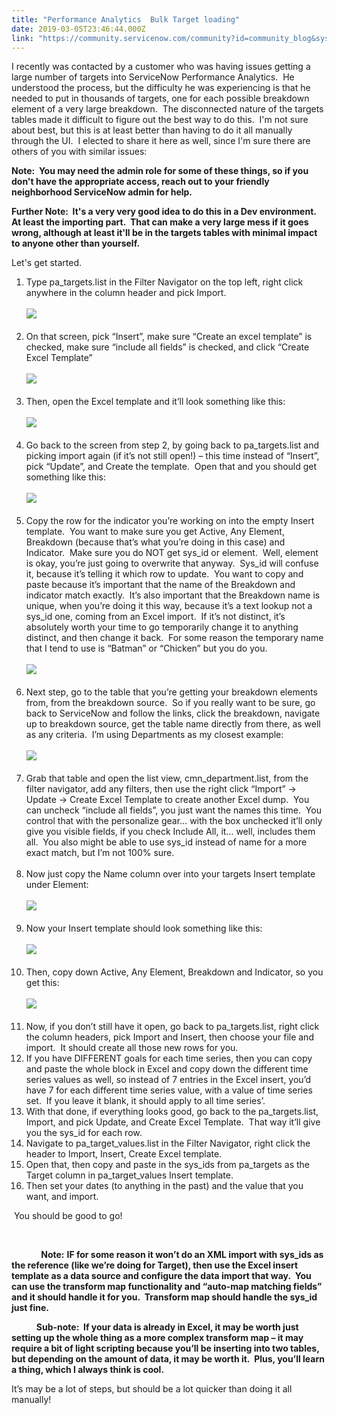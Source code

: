 ```yaml
---
title: "Performance Analytics  Bulk Target loading"
date: 2019-03-05T23:46:44.000Z
link: "https://community.servicenow.com/community?id=community_blog&sys_id=6dd5c441dbcc7b48fff8a345ca961998"
---
```

<p>I recently was contacted by a customer who was having issues getting a large number of targets into ServiceNow Performance Analytics.  He understood the process, but the difficulty he was experiencing is that he needed to put in thousands of targets, one for each possible breakdown element of a very large breakdown.  The disconnected nature of the targets tables made it difficult to figure out the best way to do this.  I&#39;m not sure about best, but this is at least better than having to do it all manually through the UI.  I elected to share it here as well, since I&#39;m sure there are others of you with similar issues:</p>
<p><strong>Note:  You may need the admin role for some of these things, so if you don&#39;t have the appropriate access, reach out to your friendly neighborhood ServiceNow admin for help.  </strong></p>
<p><strong>Further Note:  It&#39;s a very very good idea to do this in a Dev environment.  At least the importing part.  That can make a very large mess if it goes wrong, although at least it&#39;ll be in the targets tables with minimal impact to anyone other than yourself.</strong></p>
<p>Let&#39;s get started.</p>
<ol><li>Type pa_targets.list in the Filter Navigator on the top left, right click anywhere in the column header and pick Import. <br /><br /><img src="https://community.servicenow.com/bfc54081dbcc7b48fff8a345ca96199c.iix" /><br /><br /></li><li>On that screen, pick “Insert”, make sure “Create an excel template” is checked, make sure “include all fields” is checked, and click “Create Excel Template”<br /><br /><img src="https://community.servicenow.com/1f43c4cddb0c7b48fff8a345ca96197f.iix" /><br /><br /></li><li>Then, open the Excel template and it’ll look something like this: <br /><br /><img src="https://community.servicenow.com/4353c8cddb0c7b48fff8a345ca961981.iix" /><br /><br /></li><li>Go back to the screen from step 2, by going back to pa_targets.list and picking import again (if it’s not still open!) – this time instead of “Insert”, pick “Update”, and Create the template.  Open that and you should get something like this:<br /><br /><img src="https://community.servicenow.com/0663c801db4c7b48fff8a345ca9619d5.iix" /><br /><br /></li><li>Copy the row for the indicator you’re working on into the empty Insert template.  You want to make sure you get Active, Any Element, Breakdown (because that’s what you’re doing in this case) and Indicator.  Make sure you do NOT get sys_id or element.  Well, element is okay, you’re just going to overwrite that anyway.  Sys_id will confuse it, because it’s telling it which row to update.  You want to copy and paste because it’s important that the name of the Breakdown and indicator match exactly.  It’s also important that the Breakdown name is unique, when you’re doing it this way, because it’s a text lookup not a sys_id one, coming from an Excel import.  If it’s not distinct, it’s absolutely worth your time to go temporarily change it to anything distinct, and then change it back.  For some reason the temporary name that I tend to use is “Batman” or “Chicken” but you do you.<br /><br /><img src="https://community.servicenow.com/e173c041db4c7b48fff8a345ca961915.iix" /><br /><br /></li><li>Next step, go to the table that you’re getting your breakdown elements from, from the breakdown source.  So if you really want to be sure, go back to ServiceNow and follow the links, click the breakdown, navigate up to breakdown source, get the table name directly from there, as well as any criteria.  I’m using Departments as my closest example:<br /><br /><img src="https://community.servicenow.com/f8834841db4c7b48fff8a345ca961941.iix" /><br /><br /></li><li>Grab that table and open the list view, cmn_department.list, from the filter navigator, add any filters, then use the right click “Import” -&gt; Update -&gt; Create Excel Template to create another Excel dump.  You can uncheck “include all fields”, you just want the names this time.  You control that with the personalize gear… with the box unchecked it’ll only give you visible fields, if you check Include All, it… well, includes them all.  You also might be able to use sys_id instead of name for a more exact match, but I’m not 100% sure.<br /><br /></li><li>Now just copy the Name column over into your targets Insert template under Element:<br /><br /><img src="https://community.servicenow.com/ed93cc41db4c7b48fff8a345ca961975.iix" /><br /><br /></li><li>Now your Insert template should look something like this:<br /><br /><img src="https://community.servicenow.com/e8a30081db4c7b48fff8a345ca9619e4.iix" /><br /><br /></li><li>Then, copy down Active, Any Element, Breakdown and Indicator, so you get this:<br /><br /><img src="https://community.servicenow.com/50b30c81db4c7b48fff8a345ca961971.iix" /><br /><br /></li><li>Now, if you don’t still have it open, go back to pa_targets.list, right click the column headers, pick Import and Insert, then choose your file and import.  It should create all those new rows for you.</li><li>If you have DIFFERENT goals for each time series, then you can copy and paste the whole block in Excel and copy down the different time series values as well, so instead of 7 entries in the Excel insert, you’d have 7 for each different time series value, with a value of time series set.  If you leave it blank, it should apply to all time series’.</li><li>With that done, if everything looks good, go back to the pa_targets.list, Import, and pick Update, and Create Excel Template.  That way it’ll give you the sys_id for each row.</li><li>Navigate to pa_target_values.list in the Filter Navigator, right click the header to Import, Insert, Create Excel template.</li><li>Open that, then copy and paste in the sys_ids from pa_targets as the Target column in pa_target_values Insert template.</li><li>Then set your dates (to anything in the past) and the value that you want, and import.</li></ol>
<p> You should be good to go!</p>
<p> </p>
<p>            <strong>Note:</strong> <strong>IF for some reason it won’t do an XML import with sys_ids as the reference (like we’re doing for Target), then use the Excel insert template as a data source and configure the data import that way.  You can use the transform map functionality and “auto-map matching fields” and it should handle it for you.  Transform map should handle the sys_id just fine.</strong></p>
<p><strong>            Sub-note:  If your data is already in Excel, it may be worth just setting up the whole thing as a more complex transform map – it may require a bit of light scripting because you’ll be inserting into two tables, but depending on the amount of data, it may be worth it.  Plus, you’ll learn a thing, which I always think is cool.</strong></p>
<p>It’s may be a lot of steps, but should be a lot quicker than doing it all manually!</p>